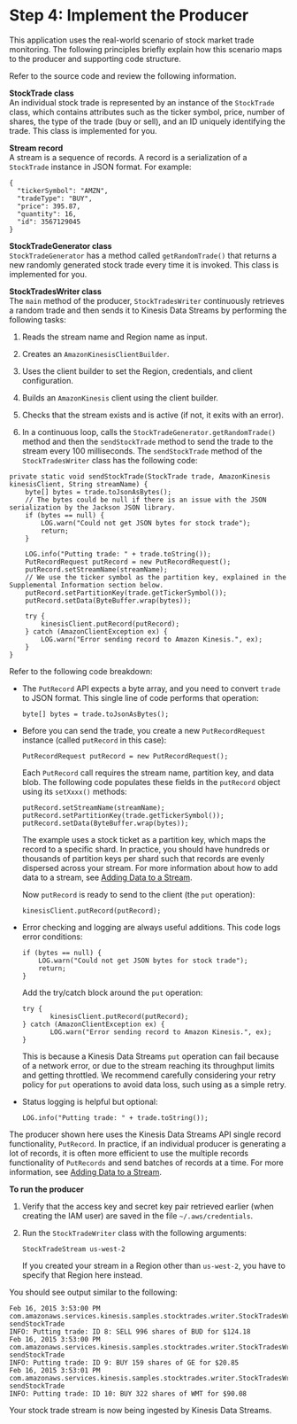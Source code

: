 # Step 4: Implement the Producer<a name="learning-kinesis-module-one-producer"></a>

This application uses the real\-world scenario of stock market trade monitoring\. The following principles briefly explain how this scenario maps to the producer and supporting code structure\.

Refer to the source code and review the following information\.

**StockTrade class**  
An individual stock trade is represented by an instance of the `StockTrade` class, which contains attributes such as the ticker symbol, price, number of shares, the type of the trade \(buy or sell\), and an ID uniquely identifying the trade\. This class is implemented for you\.

**Stream record**  
A stream is a sequence of records\. A record is a serialization of a `StockTrade` instance in JSON format\. For example:   

```
{
  "tickerSymbol": "AMZN", 
  "tradeType": "BUY", 
  "price": 395.87,
  "quantity": 16, 
  "id": 3567129045
}
```

**StockTradeGenerator class**  
`StockTradeGenerator` has a method called `getRandomTrade()` that returns a new randomly generated stock trade every time it is invoked\. This class is implemented for you\.

**StockTradesWriter class**  
The `main` method of the producer, `StockTradesWriter` continuously retrieves a random trade and then sends it to Kinesis Data Streams by performing the following tasks:  

1. Reads the stream name and Region name as input\.

1. Creates an `AmazonKinesisClientBuilder`\.

1. Uses the client builder to set the Region, credentials, and client configuration\.

1. Builds an `AmazonKinesis` client using the client builder\.

1. Checks that the stream exists and is active \(if not, it exits with an error\)\.

1. In a continuous loop, calls the `StockTradeGenerator.getRandomTrade()` method and then the `sendStockTrade` method to send the trade to the stream every 100 milliseconds\.
The `sendStockTrade` method of the `StockTradesWriter` class has the following code:  

```
private static void sendStockTrade(StockTrade trade, AmazonKinesis kinesisClient, String streamName) {
    byte[] bytes = trade.toJsonAsBytes();
    // The bytes could be null if there is an issue with the JSON serialization by the Jackson JSON library.
    if (bytes == null) {
        LOG.warn("Could not get JSON bytes for stock trade");
        return;
    }
    
    LOG.info("Putting trade: " + trade.toString());
    PutRecordRequest putRecord = new PutRecordRequest();
    putRecord.setStreamName(streamName);
    // We use the ticker symbol as the partition key, explained in the Supplemental Information section below.
    putRecord.setPartitionKey(trade.getTickerSymbol());
    putRecord.setData(ByteBuffer.wrap(bytes));

    try {
        kinesisClient.putRecord(putRecord);
    } catch (AmazonClientException ex) {
        LOG.warn("Error sending record to Amazon Kinesis.", ex);
    }
}
```

Refer to the following code breakdown:
+ The `PutRecord` API expects a byte array, and you need to convert `trade` to JSON format\. This single line of code performs that operation:

  ```
  byte[] bytes = trade.toJsonAsBytes();
  ```
+ Before you can send the trade, you create a new `PutRecordRequest` instance \(called `putRecord` in this case\):

  ```
  PutRecordRequest putRecord = new PutRecordRequest();
  ```

  Each `PutRecord` call requires the stream name, partition key, and data blob\. The following code populates these fields in the `putRecord` object using its `setXxxx()` methods:

  ```
  putRecord.setStreamName(streamName);
  putRecord.setPartitionKey(trade.getTickerSymbol());
  putRecord.setData(ByteBuffer.wrap(bytes));
  ```

  The example uses a stock ticket as a partition key, which maps the record to a specific shard\. In practice, you should have hundreds or thousands of partition keys per shard such that records are evenly dispersed across your stream\. For more information about how to add data to a stream, see [Adding Data to a Stream](developing-producers-with-sdk.md#kinesis-using-sdk-java-add-data-to-stream)\.

  Now `putRecord` is ready to send to the client \(the `put` operation\):

  ```
  kinesisClient.putRecord(putRecord);
  ```
+ Error checking and logging are always useful additions\. This code logs error conditions:

  ```
  if (bytes == null) {
      LOG.warn("Could not get JSON bytes for stock trade");
      return;
  }
  ```

  Add the try/catch block around the `put` operation:

  ```
  try {
         kinesisClient.putRecord(putRecord);
  } catch (AmazonClientException ex) {
         LOG.warn("Error sending record to Amazon Kinesis.", ex);
  }
  ```

  This is because a Kinesis Data Streams `put` operation can fail because of a network error, or due to the stream reaching its throughput limits and getting throttled\. We recommend carefully considering your retry policy for `put` operations to avoid data loss, such using as a simple retry\. 
+ Status logging is helpful but optional:

  ```
  LOG.info("Putting trade: " + trade.toString());
  ```
The producer shown here uses the Kinesis Data Streams API single record functionality, `PutRecord`\. In practice, if an individual producer is generating a lot of records, it is often more efficient to use the multiple records functionality of `PutRecords` and send batches of records at a time\. For more information, see [Adding Data to a Stream](developing-producers-with-sdk.md#kinesis-using-sdk-java-add-data-to-stream)\.

**To run the producer**

1. Verify that the access key and secret key pair retrieved earlier \(when creating the IAM user\) are saved in the file `~/.aws/credentials`\. 

1. Run the `StockTradeWriter` class with the following arguments:

   ```
   StockTradeStream us-west-2
   ```

   If you created your stream in a Region other than `us-west-2`, you have to specify that Region here instead\.

You should see output similar to the following:

```
Feb 16, 2015 3:53:00 PM  
com.amazonaws.services.kinesis.samples.stocktrades.writer.StockTradesWriter sendStockTrade
INFO: Putting trade: ID 8: SELL 996 shares of BUD for $124.18
Feb 16, 2015 3:53:00 PM 
com.amazonaws.services.kinesis.samples.stocktrades.writer.StockTradesWriter sendStockTrade
INFO: Putting trade: ID 9: BUY 159 shares of GE for $20.85
Feb 16, 2015 3:53:01 PM 
com.amazonaws.services.kinesis.samples.stocktrades.writer.StockTradesWriter sendStockTrade
INFO: Putting trade: ID 10: BUY 322 shares of WMT for $90.08
```

Your stock trade stream is now being ingested by Kinesis Data Streams\.